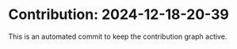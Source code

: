 # Contribution: 2024-12-18-20-39
This is an automated commit to keep the contribution graph active.
